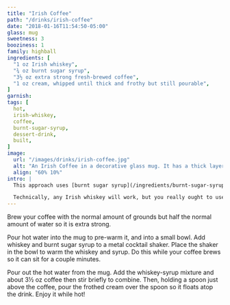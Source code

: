 ```yaml
---
title: "Irish Coffee"
path: "/drinks/irish-coffee"
date: "2018-01-16T11:54:50-05:00"
glass: mug
sweetness: 3
booziness: 1
family: highball
ingredients: [
  "1 oz Irish whiskey",
  "¾ oz burnt sugar syrup",
  "3½ oz extra strong fresh-brewed coffee",
  "1 oz cream, whipped until thick and frothy but still pourable",
]
garnish:
tags: [
  hot,
  irish-whiskey,
  coffee,
  burnt-sugar-syrup,
  dessert-drink,
  built,
]
image:
  url: "/images/drinks/irish-coffee.jpg"
  alt: "An Irish Coffee in a decorative glass mug. It has a thick layer of cream floating atop deep brown coffee. A bottle of Tullamore Dew Irish Whiskey is behind the mug."
  align: "60% 10%"
intro: |
  This approach uses [burnt sugar syrup](/ingredients/burnt-sugar-syrup) instead of granulated sugar, so I take pains to warm it and the whiskey before mixing with the coffee to avoid a lukewarm drink.

  Technically, any Irish whiskey will work, but you really ought to use Tullamore Dew.
---
```

Brew your coffee with the normal amount of grounds but half the normal amount of water so it is extra strong.

Pour hot water into the mug to pre-warm it, and into a small bowl. Add whiskey and burnt sugar syrup to a metal cocktail shaker. Place the shaker in the bowl to warm the whiskey and syrup. Do this while your coffee brews so it can sit for a couple minutes.

Pour out the hot water from the mug. Add the whiskey-syrup mixture and about 3½ oz coffee then stir briefly to combine. Then, holding a spoon just above the coffee, pour the frothed cream over the spoon so it floats atop the drink. Enjoy it while hot!
